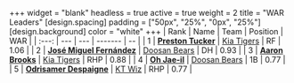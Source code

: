 +++
widget = "blank"
headless = true
active = true
weight = 2
title = "WAR Leaders"
[design.spacing]
padding = ["50px", "25%", "0px", "25%"]
[design.background]
color = "white"
+++
| Rank | Name | Team | Position | WAR |
| :---: | --- | --- | ------- | -- |
| 1 | [**Preston Tucker**](/players/13529) | [Kia Tigers](/teams/KiaTigers) | RF | 1.06 |
| 2 | [**José Miguel Fernández**](/players/12514) | [Doosan Bears](/teams/DoosanBears) | DH | 0.93 |
| 3 | [**Aaron Brooks**](/players/13760) | [Kia Tigers](/teams/KiaTigers) | RHP | 0.88 |
| 4 | [**Oh Jae-il**](/players/250) | [Doosan Bears](/teams/DoosanBears) | 1B | 0.77 |
| 5 | [**Odrisamer Despaigne**](/players/13928) | [KT Wiz](/teams/KTWiz) | RHP | 0.77 |
